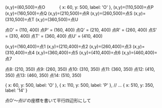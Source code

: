 (x,y)=(60,500)=点O　　　    { x: 60, y: 500, label: 'O' }, 
(x,y)=(110,500)=点P
(x,y)=(160,500)=点Q
(x,y)=(210,500)=点R
(x,y)=(260,500)=点S
(x,y)=(310,500)=点T
(x,y)=(360,500)=点U

点O' = (110, 400)
点P' = (160, 400)
点Q' = (210, 400)
点R' = (260, 400)
点S' = (310, 400)
点T' = (360, 400)
点U' = (410, 400)



(x,y)=(160,400)=点1
(x,y)=(210,400)=点2
(x,y)=(260,400)=点3
(x,y)=(310,400)=点4
(x,y)=(360,400)=点5
(x,y)=(410,400)=点6
(x,y)=(460,400)=点7


点8: (210, 350)
点9: (260, 350)
点10: (310, 350)
点11: (360, 350)
点12: (410, 350)
点13: (460, 350)
点14: (510, 350)

{ x: 60, y: 500, label: 'O' }, 
                { x: 110, y: 500, label: 'P' },
                 // ...
                { x: 510, y: 350, label: '14' }

点O’～点U’の座標を書いて平行四辺形にして